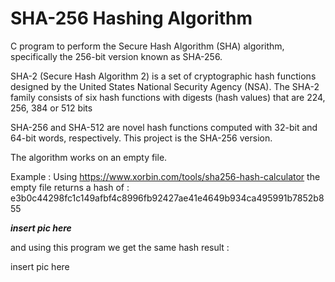 # SHA-256 Hashing Algorithm
C program to perform the Secure Hash Algorithm (SHA) algorithm, specifically the 256-bit version known as SHA-256.

SHA-2 (Secure Hash Algorithm 2) is a set of cryptographic hash functions designed by the United States National Security Agency (NSA). The SHA-2 family consists of six hash functions with digests (hash values) that are 224, 256, 384 or 512 bits

SHA-256 and SHA-512 are novel hash functions computed with 32-bit and 64-bit words, respectively. This project is the SHA-256 version.

The algorithm works on an empty file. 

Example : 
Using https://www.xorbin.com/tools/sha256-hash-calculator 
the empty file returns a hash of :
e3b0c44298fc1c149afbf4c8996fb92427ae41e4649b934ca495991b7852b855

***insert pic here***

and using this program we get the same hash result :

insert pic here

